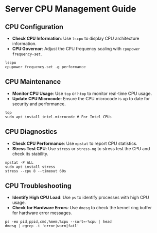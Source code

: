 # Server CPU Management Guide

## CPU Configuration
- **Check CPU Information**: Use `lscpu` to display CPU architecture information.
- **CPU Governor**: Adjust the CPU frequency scaling with `cpupower frequency-set`.
```
lscpu
cpupower frequency-set -g performance
```
## CPU Maintenance
- **Monitor CPU Usage**: Use `top` or `htop` to monitor real-time CPU usage.
- **Update CPU Microcode**: Ensure the CPU microcode is up to date for security and performance.
```
top
sudo apt install intel-microcode # For Intel CPUs
```

## CPU Diagnostics
- **Check CPU Performance**: Use `mpstat` to report CPU statistics.
- **Stress Test CPU**: Use `stress` or `stress-ng` to stress test the CPU and check its stability.
```
mpstat -P ALL
sudo apt install stress
stress --cpu 8 --timeout 60s
```
## CPU Troubleshooting
- **Identify High CPU Load**: Use `ps` to identify processes with high CPU usage.
- **Check for Hardware Errors**: Use `dmesg` to check the kernel ring buffer for hardware error messages.
```
ps -eo pid,ppid,cmd,%mem,%cpu --sort=-%cpu | head
dmesg | egrep -i 'error|warn|fail'
```
